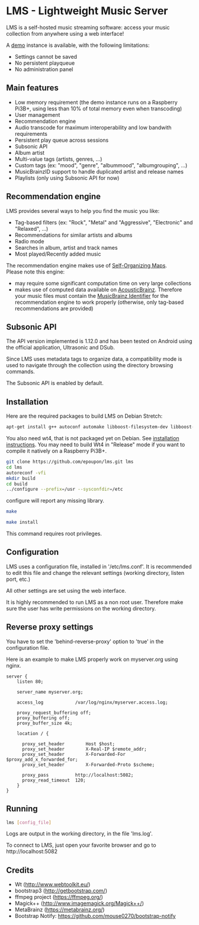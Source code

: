 # LMS - Lightweight Music Server

LMS is a self-hosted music streaming software: access your music collection from anywhere using a web interface!

A [demo](http://lms.demo.poupon.io) instance is available, with the following limitations:
- Settings cannot be saved
- No persistent playqueue
- No administration panel

## Main features
- Low memory requirement (the demo instance runs on a Raspberry Pi3B+, using less than 10% of total memory even when transcoding)
- User management
- Recommendation engine
- Audio transcode for maximum interoperability and low bandwith requirements
- Persistent play queue across sessions
- Subsonic API
- Album artist
- Multi-value tags (artists, genres, ...)
- Custom tags (ex: "mood", "genre", "albummood", "albumgrouping", ...)
- MusicBrainzID support to handle duplicated artist and release names
- Playlists (only using Subsonic API for now)

## Recommendation engine
LMS provides several ways to help you find the music you like:
- Tag-based filters (ex: "Rock", "Metal" and "Aggressive", "Electronic" and "Relaxed", ...)
- Recommendations for similar artists and albums
- Radio mode
- Searches in album, artist and track names
- Most played/Recently added music

The recommendation engine makes use of [Self-Organizing Maps](https://en.wikipedia.org/wiki/Self-organizing_map).</br>
Please note this engine:
- may require some significant computation time on very large collections
- makes use of computed data available on [AcousticBrainz](https://acousticbrainz.org/). Therefore your music files must contain the [MusicBrainz Identifier](https://musicbrainz.org/doc/MusicBrainz_Identifier) for the recommendation engine to work properly (otherwise, only tag-based recommendations are provided)

## Subsonic API
The API version implemented is 1.12.0 and has been tested on Android using the official application, Ultrasonic and DSub.

Since LMS uses metadata tags to organize data, a compatibility mode is used to navigate through the collection using the directory browsing commands.

The Subsonic API is enabled by default.

## Installation
Here are the required packages to build LMS on Debian Stretch:
```sh
apt-get install g++ autoconf automake libboost-filesystem-dev libboost-system-dev libavcodec-dev libavutil-dev libavformat-dev libav-tools libmagick++-dev libpstreams-dev libconfig++-dev libpstreams-dev ffmpeg libtag1-dev libcurl4-openssl-dev
```

You also need wt4, that is not packaged yet on Debian. See [installation instructions](https://www.webtoolkit.eu/wt/doc/reference/html/InstallationUnix.html). You may need to build Wt4 in "Release" mode if you want to compile it natively on a Raspberry Pi3B+.

```sh
git clone https://github.com/epoupon/lms.git lms
cd lms
autoreconf -vfi
mkdir build
cd build
../configure --prefix=/usr --sysconfdir=/etc
```
configure will report any missing library.

```sh
make
```

```sh
make install
```
This command requires root privileges.

## Configuration
LMS uses a configuration file, installed in '/etc/lms.conf'. It is recommended to edit this file and change the relevant settings (working directory, listen port, etc.)

All other settings are set using the web interface.

It is highly recommended to run LMS as a non root user. Therefore make sure the user has write permissions on the working directory.

## Reverse proxy settings
You have to set the 'behind-reverse-proxy' option to 'true' in the configuration file.

Here is an example to make LMS properly work on myserver.org using nginx.
```
server {
    listen 80;

    server_name myserver.org;

    access_log            /var/log/nginx/myserver.access.log;

    proxy_request_buffering off;
    proxy_buffering off;
    proxy_buffer_size 4k;

    location / {

      proxy_set_header        Host $host;
      proxy_set_header        X-Real-IP $remote_addr;
      proxy_set_header        X-Forwarded-For $proxy_add_x_forwarded_for;
      proxy_set_header        X-Forwarded-Proto $scheme;

      proxy_pass          http://localhost:5082;
      proxy_read_timeout  120;
    }
}
```

## Running
```sh
lms [config_file]
```
Logs are output in the working directory, in the file 'lms.log'.

To connect to LMS, just open your favorite browser and go to http://localhost:5082

## Credits
- Wt (http://www.webtoolkit.eu/)
- bootstrap3 (http://getbootstrap.com/)
- ffmpeg project (https://ffmpeg.org/)
- Magick++ (http://www.imagemagick.org/Magick++/)
- MetaBrainz (https://metabrainz.org/)
- Bootstrap Notify: https://github.com/mouse0270/bootstrap-notify
